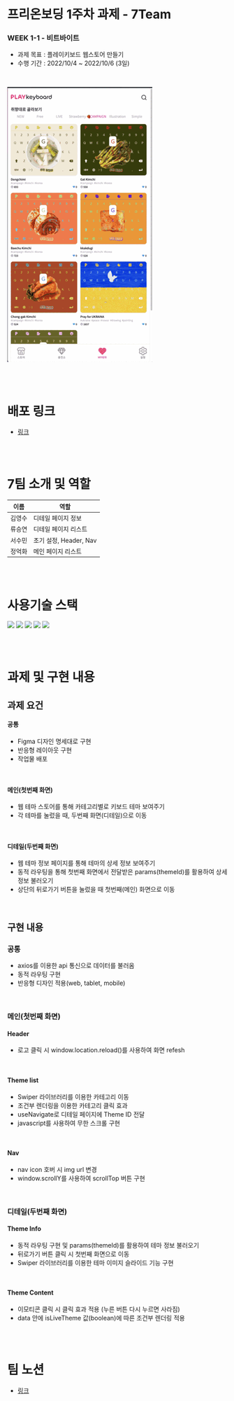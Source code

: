 # 프리온보딩 1주차 과제 - 7Team

### WEEK 1-1 - 비트바이트
- 과제 목표 : 플레이키보드 웹스토어 만들기
- 수행 기간 : 2022/10/4 ~ 2022/10/6 (3일)

<br>

![img](https://github.com/oka7759/2sa_images/blob/master/1006.gif)

<br><br>

# 배포 링크
- [링크](https://playkeyboard.netlify.app/)

<br><br>

# 7팀 소개 및 역할
 
| 이름   | 역할  |
| ------ | ------ |
| 김영수 | 디테일 페이지 정보 |
| 류승연 | 디테일 페이지 리스트  | 
| 서수민 | 초기 설정, Header, Nav |
| 정억화 | 메인 페이지 리스트 |

<br><br>

# 사용기술 스택

<img src="https://img.shields.io/badge/HTML5-E34F26?style=flat-square&logo=HTML5&logoColor=white"/> <img src="https://img.shields.io/badge/JavaScript-F7DF1E?style=flat-square&logo=JavaScript&logoColor=white"/> <img src="https://img.shields.io/badge/React-61DAFB?style=flat-square&logo=React&logoColor=white"/> <img src="https://img.shields.io/badge/React Router-CA4245?style=flat-square&logo=React-Router&logoColor=white"/> <img src="https://img.shields.io/badge/styled components-DB7093?style=flat-square&logo=styled-components&logoColor=white"/>

<br><br>

# 과제 및 구현 내용

## 과제 요건

#### 공통

- Figma 디자인 명세대로 구현
- 반응형 레이아웃 구현
- 작업물 배포

<br>

#### 메인(첫번째 화면)

- 웹 테마 스토어를 통해 카테고리별로 키보드 테마 보여주기
- 각 테마를 눌렀을 때, 두번째 화면(디테일)으로 이동
  
<br>

#### 디테일(두번째 화면)

- 웹 테마 정보 페이지를 통해 테마의 상세 정보 보여주기
- 동적 라우팅을 통해 첫번째 화면에서 전달받은 params(themeId)를 활용하여 상세 정보 불러오기
- 상단의 뒤로가기 버튼을 눌렀을 때 첫번째(메인) 화면으로 이동
  
<br>

## 구현 내용

### 공통

- axios를 이용한 api 통신으로 데이터를 불러옴
- 동적 라우팅 구현
- 반응형 디자인 적용(web, tablet, mobile)

<br>

### 메인(첫번째 화면)

#### Header
- 로고 클릭 시 window.location.reload()를 사용하여 화면 refesh

<br>

#### Theme list
- Swiper 라이브러리를 이용한 카테고리 이동
- 조건부 렌더링을 이용한 카테고리 클릭 효과
- useNavigate로 디테일 페이지에 Theme ID 전달
- javascript를 사용하여 무한 스크롤 구현

<br>

#### Nav
- nav icon 호버 시 img url 변경
- window.scrollY를 사용하여 scrollTop 버튼 구현

<br>

### 디테일(두번째 화면)

#### Theme Info
- 동적 라우팅 구현 및 params(themeId)를 활용하여 테마 정보 불러오기
- 뒤로가기 버튼 클릭 시 첫번째 화면으로 이동
- Swiper 라이브러리를 이용한 테마 이미지 슬라이드 기능 구현

<br>

#### Theme Content
- 이모티콘 클릭 시 클릭 효과 적용 (누른 버튼 다시 누르면 사라짐)
- data 안에 isLiveTheme 값(boolean)에 따른 조건부 렌더링 적용

<br><br>

# 팀 노션
- [링크](https://www.notion.so/wecode/7-d9c9440b686f465bbda33f31a87b6e2f)
